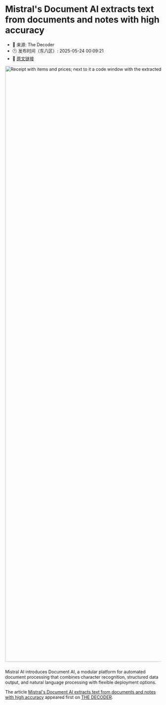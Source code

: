 # Mistral's Document AI extracts text from documents and notes with high accuracy
- 📅 来源: The Decoder
- 🕒 发布时间（东八区）: 2025-05-24 00:09:21
- 🔗 [原文链接](https://the-decoder.com/mistrals-document-ai-extracts-text-from-documents-and-notes-with-high-accuracy/)

<p><img alt="Receipt with items and prices; next to it a code window with the extracted data in JSON format for data processing." class="attachment-full size-full wp-post-image" height="1080" src="https://the-decoder.com/wp-content/uploads/2025/05/Mistral-Document-AI-Structured-Outputs.jpg" style="height: auto; margin-bottom: 10px;" width="1920" /></p>
<p>        Mistral AI introduces Document AI, a modular platform for automated document processing that combines character recognition, structured data output, and natural language processing with flexible deployment options.</p>
<p>The article <a href="https://the-decoder.com/mistrals-document-ai-extracts-text-from-documents-and-notes-with-high-accuracy/">Mistral&#039;s Document AI extracts text from documents and notes with high accuracy</a> appeared first on <a href="https://the-decoder.com">THE DECODER</a>.</p>